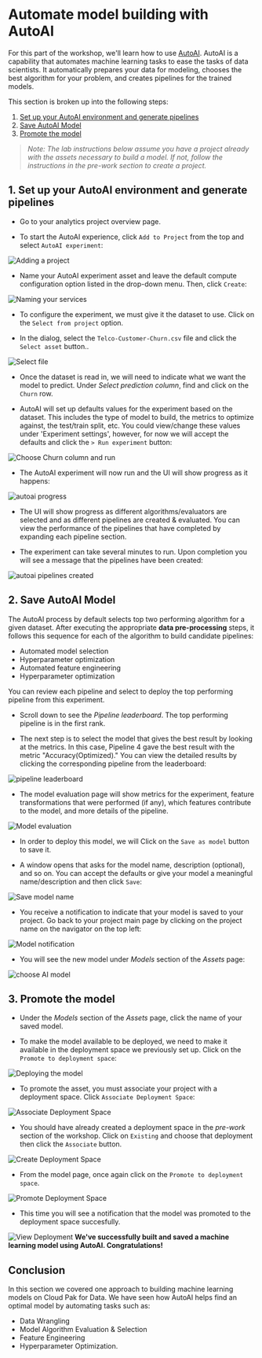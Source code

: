 # Automate model building with AutoAI

For this part of the workshop, we'll learn how to use [AutoAI](https://www.ibm.com/support/producthub/icpdata/docs/content/SSQNUZ_current/wsj/analyze-data/autoai-overview.html).
AutoAI is a capability that automates machine learning tasks to ease the tasks of data scientists. It automatically prepares your data for modeling, chooses the best algorithm for your problem, and creates pipelines for the trained models.

This section is broken up into the following steps:

1. [Set up your AutoAI environment and generate pipelines](#1-set-up-your-autoai-environment-and-generate-pipelines)
2. [Save AutoAI Model](#2-save-autoai-model)
3. [Promote the model](#3-promote-the-model)

>*Note: The lab instructions below assume you have a project already with the assets necessary to build a model. If not, follow the instructions in the pre-work section to create a project.*

## 1. Set up your AutoAI environment and generate pipelines

* Go to your analytics project overview page.

* To start the AutoAI experience, click `Add to Project` from the top and select `AutoAI experiment`:

![Adding a project](../images/autoai/autoai-add-project.png)

* Name your AutoAI experiment asset and leave the default compute configuration option listed in the drop-down menu. Then, click `Create`:

![Naming your services](../images/autoai/autoai-name-services.png)

* To configure the experiment, we must give it the dataset to use. Click on the `Select from project` option.

* In the dialog, select the `Telco-Customer-Churn.csv` file and click the `Select asset` button..

![Select file](../images/autoai/autoai-chooseprojectdataset.png)

* Once the dataset is read in, we will need to indicate what we want the model to predict. Under *Select prediction column*, find and click on the `Churn` row.

* AutoAI will set up defaults values for the experiment based on the dataset. This includes the type of model to build, the metrics to optimize against, the test/train split, etc. You could view/change these values under 'Experiment settings', however, for now we will accept the defaults and click the `> Run experiment` button:

![Choose Churn column and run](../images/autoai/autoai-choose-churn-and-run.png)

* The AutoAI experiment will now run and the UI will show progress as it happens:

![autoai progress](../images/autoai/autoai-model-progress.png)

* The UI will show progress as different algorithms/evaluators are selected and as different pipelines are created & evaluated. You can view the performance of the pipelines that have completed by expanding each pipeline section.

* The experiment can take several minutes to run. Upon completion you will see a message that the pipelines have been created:

![autoai pipelines created](../images/autoai/autoai-pipelines-complete.png)

## 2. Save AutoAI Model

The AutoAI process by default selects top two performing algorithm for a given dataset. After executing the appropriate **data pre-processing** steps, it  follows this sequence for each of the algorithm to build candidate pipelines:


* Automated model selection 
* Hyperparameter optimization 
* Automated feature engineering 
* Hyperparameter optimization 

You can review each pipeline and select to deploy the top performing pipeline from this experiment.

* Scroll down to see the *Pipeline leaderboard*. The top performing pipeline is in the first rank.

* The next step is to select the model that gives the best result by looking at the metrics. In this case, Pipeline 4 gave the best result with the metric "Accuracy(Optimized)." You can view the detailed results by clicking the corresponding pipeline from the leaderboard:

![pipeline leaderboard](../images/autoai/autoai-pipeline-leaderboard.png)

* The model evaluation page will show metrics for the experiment, feature transformations that were performed (if any), which features contribute to the model, and more details of the pipeline.

![Model evaluation](../images/autoai/autoai-model-evaluation.png)

* In order to deploy this model, we will Click on the `Save as model` button to save it.

* A window opens that asks for the model name, description (optional), and so on. You can accept the defaults or give your model a meaningful name/description and then click `Save`:

![Save model name](../images/autoai/autoai-save-model-name.png)

* You receive a notification to indicate that your model is saved to your project. Go back to your project main page by clicking on the project name on the navigator on the top left:

![Model notification](../images/autoai/autoai-model-notification.png)

* You will see the new model under *Models* section of the *Assets* page:

![choose AI model](../images/autoai/autoai-choose-asset-ai-model.png)

## 3. Promote the model

* Under the *Models* section of the *Assets* page, click the name of your saved model.

* To make the model available to be deployed, we need to make it available in the deployment space we previously set up. Click on the `Promote to deployment space`:

![Deploying the model](../images/autoai/autoai-deploy-model.png)

* To promote the asset, you must associate your project with a deployment space. Click `Associate Deployment Space`:

![Associate Deployment Space](../images/autoai/autoai-associate-deployment-space.png)

* You should have already created a deployment space in the *pre-work* section of the workshop. Click on `Existing` and choose that deployment then click the `Associate` button.

![Create Deployment Space](../images/autoai/autoai-create-deployment-space.png)

* From the model page, once again click on the `Promote to deployment space`.

![Promote Deployment Space](../images/autoai/autoai-promote-model.png)

* This time you will see a notification that the model was promoted to the deployment space succesfully.

![View Deployment](../images/autoai/autoai-view-deployment.png)
**We've successfully built and saved a machine learning model using AutoAI. Congratulations!**

## Conclusion

In this section we covered one approach to building machine learning models on Cloud Pak for Data. We have seen how AutoAI helps find an optimal model by automating tasks such as:

* Data Wrangling
* Model Algorithm Evaluation & Selection
* Feature Engineering
* Hyperparameter Optimization.
